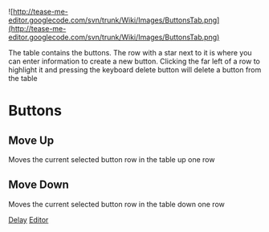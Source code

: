 ![http://tease-me-editor.googlecode.com/svn/trunk/Wiki/Images/ButtonsTab.png](http://tease-me-editor.googlecode.com/svn/trunk/Wiki/Images/ButtonsTab.png)

The table contains the buttons.
The row with a star next to it is where you can enter information to create a new button.
Clicking the far left of a row to highlight it and pressing the keyboard delete button will delete a button from the table

# Buttons #

## Move Up ##
Moves the current selected button row in the table up one row

## Move Down ##
Moves the current selected button row in the table down one row

[Delay](http://code.google.com/p/tease-me-editor/wiki/Delay) [Editor](http://code.google.com/p/tease-me-editor/wiki/WYSIWYG)